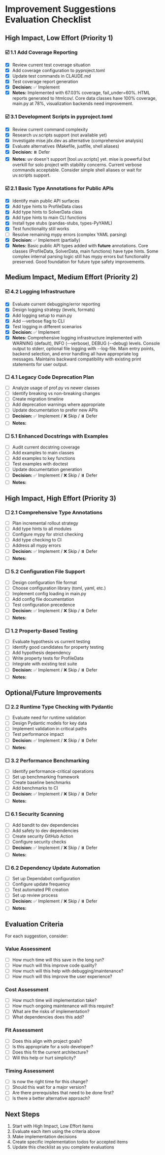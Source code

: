 # Improvement Suggestions Evaluation Checklist

## High Impact, Low Effort (Priority 1)

### ☑️ 1.1 Add Coverage Reporting
- [x] Review current test coverage situation
- [x] Add coverage configuration to pyproject.toml
- [x] Update test commands in CLAUDE.md
- [x] Test coverage report generation
- [x] **Decision:** ✅ Implement
- [x] **Notes:** Implemented with 67.03% coverage, fail_under=60%. HTML reports generated to htmlcov/. Core data classes have 100% coverage, main.py at 78%, visualization backends need improvement.

### ☑️ 3.1 Development Scripts in pyproject.toml
- [x] Review current command complexity
- [x] Research uv.scripts support (not available yet)
- [x] Investigate mise.jdx.dev as alternative (comprehensive analysis)
- [x] Evaluate alternatives (Makefile, justfile, shell aliases)
- [x] **Decision:** ⏸️ Defer
- [x] **Notes:** uv doesn't support [tool.uv.scripts] yet. mise is powerful but overkill for solo project with stability concerns. Current verbose commands acceptable. Consider simple shell aliases or wait for uv.scripts support.

### ☑️ 2.1 Basic Type Annotations for Public APIs
- [x] Identify main public API surfaces
- [x] Add type hints to ProfileData class
- [x] Add type hints to SolverData class
- [x] Add type hints to main CLI functions
- [x] Install type stubs (pandas-stubs, types-PyYAML)
- [x] Test functionality still works
- [ ] Resolve remaining mypy errors (complex YAML parsing)
- [x] **Decision:** ✅ Implement (partially)
- [x] **Notes:** Basic public API types added with __future__ annotations. Core classes (ProfileData, SolverData, main functions) have type hints. Some complex internal parsing logic still has mypy errors but functionality preserved. Good foundation for future type safety improvements.

## Medium Impact, Medium Effort (Priority 2)

### ☑️ 4.2 Logging Infrastructure
- [x] Evaluate current debugging/error reporting
- [x] Design logging strategy (levels, formats)
- [x] Add logging setup to main.py
- [x] Add --verbose flag to CLI
- [x] Test logging in different scenarios
- [x] **Decision:** ✅ Implement
- [x] **Notes:** Comprehensive logging infrastructure implemented with WARNING (default), INFO (--verbose), DEBUG (--debug) levels. Console output to stderr, optional file logging with --log-file. Main entry points, backend selection, and error handling all have appropriate log messages. Maintains backward compatibility with existing print statements for user output.

### ☐ 4.1 Legacy Code Deprecation Plan
- [ ] Analyze usage of prof.py vs newer classes
- [ ] Identify breaking vs non-breaking changes
- [ ] Create migration timeline
- [ ] Add deprecation warnings where appropriate
- [ ] Update documentation to prefer new APIs
- [ ] **Decision:** ✅ Implement / ❌ Skip / ⏸️ Defer
- [ ] **Notes:**

### ☐ 5.1 Enhanced Docstrings with Examples
- [ ] Audit current docstring coverage
- [ ] Add examples to main classes
- [ ] Add examples to key functions
- [ ] Test examples with doctest
- [ ] Update documentation generation
- [ ] **Decision:** ✅ Implement / ❌ Skip / ⏸️ Defer
- [ ] **Notes:**

## High Impact, High Effort (Priority 3)

### ☐ 2.1 Comprehensive Type Annotations
- [ ] Plan incremental rollout strategy
- [ ] Add type hints to all modules
- [ ] Configure mypy for strict checking
- [ ] Add type checking to CI
- [ ] Address all mypy errors
- [ ] **Decision:** ✅ Implement / ❌ Skip / ⏸️ Defer
- [ ] **Notes:**

### ☐ 5.2 Configuration File Support
- [ ] Design configuration file format
- [ ] Choose configuration library (toml, yaml, etc.)
- [ ] Implement config loading in main.py
- [ ] Add config file documentation
- [ ] Test configuration precedence
- [ ] **Decision:** ✅ Implement / ❌ Skip / ⏸️ Defer
- [ ] **Notes:**

### ☐ 1.2 Property-Based Testing
- [ ] Evaluate hypothesis vs current testing
- [ ] Identify good candidates for property testing
- [ ] Add hypothesis dependency
- [ ] Write property tests for ProfileData
- [ ] Integrate with existing test suite
- [ ] **Decision:** ✅ Implement / ❌ Skip / ⏸️ Defer
- [ ] **Notes:**

## Optional/Future Improvements

### ☐ 2.2 Runtime Type Checking with Pydantic
- [ ] Evaluate need for runtime validation
- [ ] Design Pydantic models for key data
- [ ] Implement validation in critical paths
- [ ] Test performance impact
- [ ] **Decision:** ✅ Implement / ❌ Skip / ⏸️ Defer
- [ ] **Notes:**

### ☐ 3.2 Performance Benchmarking
- [ ] Identify performance-critical operations
- [ ] Set up benchmarking framework
- [ ] Create baseline benchmarks
- [ ] Add benchmarks to CI
- [ ] **Decision:** ✅ Implement / ❌ Skip / ⏸️ Defer
- [ ] **Notes:**

### ☐ 6.1 Security Scanning
- [ ] Add bandit to dev dependencies
- [ ] Add safety to dev dependencies
- [ ] Create security GitHub Action
- [ ] Configure security checks
- [ ] **Decision:** ✅ Implement / ❌ Skip / ⏸️ Defer
- [ ] **Notes:**

### ☐ 6.2 Dependency Update Automation
- [ ] Set up Dependabot configuration
- [ ] Configure update frequency
- [ ] Test automated PR creation
- [ ] Set up review process
- [ ] **Decision:** ✅ Implement / ❌ Skip / ⏸️ Defer
- [ ] **Notes:**

## Evaluation Criteria

For each suggestion, consider:

### **Value Assessment**
- [ ] How much time will this save in the long run?
- [ ] How much will this improve code quality?
- [ ] How much will this help with debugging/maintenance?
- [ ] How much will this improve the user experience?

### **Cost Assessment**
- [ ] How much time will implementation take?
- [ ] How much ongoing maintenance will this require?
- [ ] What are the risks of implementation?
- [ ] What dependencies does this add?

### **Fit Assessment**
- [ ] Does this align with project goals?
- [ ] Is this appropriate for a solo developer?
- [ ] Does this fit the current architecture?
- [ ] Will this help or hurt simplicity?

### **Timing Assessment**
- [ ] Is now the right time for this change?
- [ ] Should this wait for a major version?
- [ ] Are there prerequisites that need to be done first?
- [ ] Is there a better alternative approach?

## Next Steps
1. Start with High Impact, Low Effort items
2. Evaluate each item using the criteria above
3. Make implementation decisions
4. Create specific implementation todos for accepted items
5. Update this checklist as you complete evaluations
